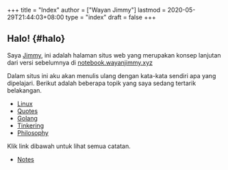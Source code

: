 +++
title = "Index"
author = ["Wayan Jimmy"]
lastmod = 2020-05-29T21:44:03+08:00
type = "index"
draft = false
+++

## Halo! {#halo}

Saya [Jimmy](https://wayanjimmy.xyz/), ini adalah halaman situs web yang merupakan konsep lanjutan dari versi sebelumnya di [notebook.wayanjimmy.xyz](http://notebook.wayanjimmy.xyz/)

Dalam situs ini aku akan menulis ulang dengan kata-kata sendiri apa yang dipelajari. Berikut adalah beberapa topik yang saya sedang tertarik belakangan.

- [Linux](/notes/20210502110347-linux/)
- [Quotes](/notes/20210121152626-quotes/)
- [Golang](/notes/20201205165502-golang/)
- [Tinkering](/notes/20210503100841-tinkering/)
- [Philosophy](/notes/20210131181150-philosophy/)

Klik link dibawah untuk lihat semua catatan.

- [Notes](/notes/)
